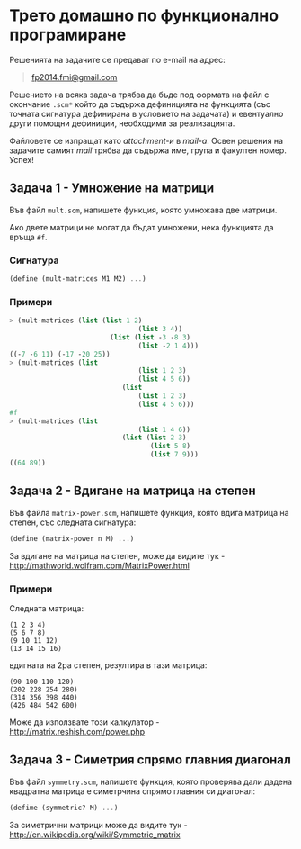 # Трето домашно по функционално програмиране

Решенията на задачите се предават по e-mail на адрес:

>fp2014.fmi@gmail.com

Решението на всяка задача трябва да бъде под формата на файл с окончание `.scm*` който да съдържа дефиницията на функцията (със точната сигнатура дефинирана в условието на задачата) и евентуално други помощни дефиниции, необходими за реализацията.

Файловете се изпращат като *attachment-и* в *mail-a*.
Освен решения на задачите самият *mail* трябва да съдържа име, група и факултен номер. Успех!

## Задача 1 - Умножение на матрици

Във файл `mult.scm`, напишете функция, която умножава две матрици.

Ако двете матрици не могат да бъдат умножени, нека функцията да връща `#f`.

### Сигнатура

```scheme
(define (mult-matrices M1 M2) ...)
```
### Примери

```scheme
> (mult-matrices (list (list 1 2)
                                (list 3 4))
                         (list (list -3 -8 3)
                                (list -2 1 4)))
((-7 -6 11) (-17 -20 25))
> (mult-matrices (list
                                (list 1 2 3)
                                (list 4 5 6))
                            (list
                                (list 1 2 3)
                                (list 4 5 6)))
#f
> (mult-matrices (list
                                (list 1 4 6))
                            (list (list 2 3)
                                   (list 5 8)
                                   (list 7 9)))
((64 89))
```

## Задача 2 - Вдигане на матрица на степен

Във файла `matrix-power.scm`, напишете функция, която вдига матрица на степен, със следната сигнатура:

```scheme
(define (matrix-power n M) ...)
```

За вдигане на матрица на степен, може да видите тук - http://mathworld.wolfram.com/MatrixPower.html

### Примери

Следната матрица:

```
(1 2 3 4)
(5 6 7 8)
(9 10 11 12)
(13 14 15 16)
```

вдигната на 2ра степен, резултира в тази матрица:

```
(90 100 110 120)
(202 228 254 280)
(314 356 398 440)
(426 484 542 600)
```

Може да използвате този калкулатор - http://matrix.reshish.com/power.php

## Задача 3 - Симетрия спрямо главния диагонал

Във файл `symmetry.scm`, напишете функция, която проверява дали дадена квадратна матрица е симетрчина спрямо главния си диагонал:

```scheme
(defime (symmetric? M) ...)
```

За симетрични матрици може да видите тук - http://en.wikipedia.org/wiki/Symmetric_matrix
